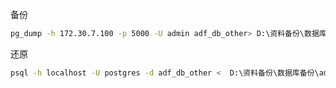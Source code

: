 备份

```sh
pg_dump -h 172.30.7.100 -p 5000 -U admin adf_db_other> D:\资料备份\数据库备份\adf_db_other.bak
```

还原

```sh
psql -h localhost -U postgres -d adf_db_other <  D:\资料备份\数据库备份\adf_db_other.bak
```



